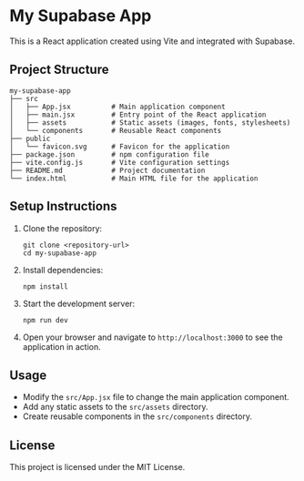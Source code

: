 # My Supabase App

This is a React application created using Vite and integrated with Supabase.

## Project Structure

```
my-supabase-app
├── src
│   ├── App.jsx          # Main application component
│   ├── main.jsx         # Entry point of the React application
│   ├── assets           # Static assets (images, fonts, stylesheets)
│   └── components       # Reusable React components
├── public
│   └── favicon.svg      # Favicon for the application
├── package.json         # npm configuration file
├── vite.config.js       # Vite configuration settings
├── README.md            # Project documentation
└── index.html           # Main HTML file for the application
```

## Setup Instructions

1. Clone the repository:
   ```
   git clone <repository-url>
   cd my-supabase-app
   ```

2. Install dependencies:
   ```
   npm install
   ```

3. Start the development server:
   ```
   npm run dev
   ```

4. Open your browser and navigate to `http://localhost:3000` to see the application in action.

## Usage

- Modify the `src/App.jsx` file to change the main application component.
- Add any static assets to the `src/assets` directory.
- Create reusable components in the `src/components` directory.

## License

This project is licensed under the MIT License.